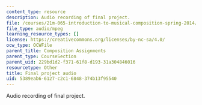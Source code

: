 ```yaml
---
content_type: resource
description: Audio recording of final project.
file: /courses/21m-065-introduction-to-musical-composition-spring-2014/5389eab66127c2c16848374b13f95540_final_hchoi.mp3
file_type: audio/mpeg
learning_resource_types: []
license: https://creativecommons.org/licenses/by-nc-sa/4.0/
ocw_type: OCWFile
parent_title: Composition Assignments
parent_type: CourseSection
parent_uid: 229bd1d2-f371-61f8-d193-31a304846016
resourcetype: Other
title: Final project audio
uid: 5389eab6-6127-c2c1-6848-374b13f95540
---
```

Audio recording of final project.